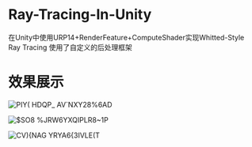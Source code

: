 # Ray-Tracing-In-Unity
在Unity中使用URP14+RenderFeature+ComputeShader实现Whitted-Style Ray Tracing
使用了自定义的后处理框架

# 效果展示
![PIY( HDQP_ AV`NXY28%6AD](https://github.com/liuke101/Ray-Tracing-In-Unity/assets/63388681/703c9743-793a-465b-8b4c-6b626d7dac3e)

![$S`O8 %JR`W6YXQIPLR8~1P](https://github.com/liuke101/Ray-Tracing-In-Unity/assets/63388681/a282aede-edbe-4406-8b23-e4ed3dd69458)


![CV){N`AG YRYA6{`3IVLE(T](https://github.com/liuke101/Ray-Tracing-In-Unity/assets/63388681/257e00ac-d19f-47d6-99e0-d4b40b441391)
